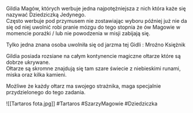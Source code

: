 Gildia Magów, których werbuje jedna najpotężniejsza z nich która każe się nazywać Dziedziczką Jedynego.  
Często werbuje pod przymusem nie zostawiając wyboru później już nie da się od niej uwolnić robi pranie mózgu do tego stopnia że ów Magowie w momencie porażki / lub nie powodzenia w misji zabijają się.

Tylko jedna znana osoba uwolniła się od jarzma tej Gidli : Mroźno Księżnik

Gildia posiada rozsiane na całym kontynencie magiczne ołtarze które są dobrze ukrywane.  
Ołtarze są skromne znajdują się tam szare świecie z niebieskimi runami, miska oraz kilka kamieni.

Możliwe że każdy ołtarz ma swojego strażnika, maga specjalnie przydzielonego do tego zadania.

![[Tartaros fota.jpg]]
#Tartaros #SzarzyMagowie #Dziedziczka
